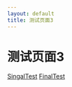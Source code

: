 ```yaml
---
layout: default
title: 测试页面3
---
```


# 测试页面3

[SingalTest](2018-04-03-SingalTest.md)
[FinalTest](2018-04-07-FinalTest.md)